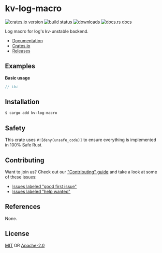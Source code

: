 # kv-log-macro
[![crates.io version][1]][2] [![build status][3]][4]
[![downloads][5]][6] [![docs.rs docs][7]][8]

Log macro for log's kv-unstable backend.

- [Documentation][8]
- [Crates.io][2]
- [Releases][releases]

## Examples
__Basic usage__
```rust
// tbi
```

## Installation
```sh
$ cargo add kv-log-macro
```

## Safety
This crate uses ``#![deny(unsafe_code)]`` to ensure everything is implemented in
100% Safe Rust.

## Contributing
Want to join us? Check out our ["Contributing" guide][contributing] and take a
look at some of these issues:

- [Issues labeled "good first issue"][good-first-issue]
- [Issues labeled "help wanted"][help-wanted]

## References
None.

## License
[MIT](./LICENSE-MIT) OR [Apache-2.0](./LICENSE-APACHE)

[1]: https://img.shields.io/crates/v/kv-log-macro.svg?style=flat-square
[2]: https://crates.io/crates/kv-log-macro
[3]: https://img.shields.io/travis/yoshuawuyts/kv-log-macro/master.svg?style=flat-square
[4]: https://travis-ci.org/yoshuawuyts/kv-log-macro
[5]: https://img.shields.io/crates/d/kv-log-macro.svg?style=flat-square
[6]: https://crates.io/crates/kv-log-macro
[7]: https://img.shields.io/badge/docs-latest-blue.svg?style=flat-square
[8]: https://docs.rs/kv-log-macro

[releases]: https://github.com/yoshuawuyts/kv-log-macro/releases
[contributing]: https://github.com/yoshuawuyts/kv-log-macro/blob/master.github/CONTRIBUTING.md
[good-first-issue]: https://github.com/yoshuawuyts/kv-log-macro/labels/good%20first%20issue
[help-wanted]: https://github.com/yoshuawuyts/kv-log-macro/labels/help%20wanted
